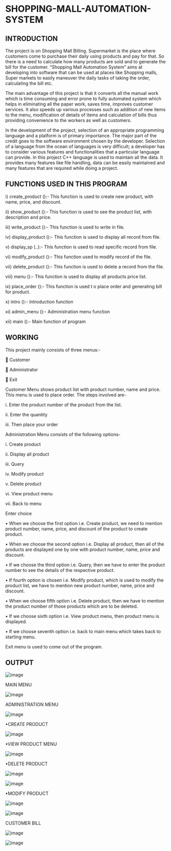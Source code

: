# SHOPPING-MALL-AUTOMATION-SYSTEM

## INTRODUCTION
The project is on Shopping Mall Billing. Supermarket is the place where customers come to purchase their daily using products and pay for that. So there is a need to calculate how many products are sold and to generate the bill for the customer.
“Shopping Mall Automation System” aims at developing into software that can be used at places like Shopping malls, Super markets to easily maneuver the daily tasks of taking the order, calculating the bill etc.

The main advantage of this project is that it converts all the manual work which is time consuming and error prone to fully automated system which helps in eliminating all the paper work, saves time, improves customer services. It also speeds up various processes such as addition of new items to the menu, modification of details of items and calculation of bills thus providing convenience to the workers as well as customers.

In the development of the project, selection of an appropriate programming language and a platform is of primary importance. The major part of the credit goes to the software environment chosen by the developer. Selection of a language from the ocean of languages is very difficult; a developer has to consider various features and functionalities that a particular language can provide.
In this project C++ language is used to maintain all the data. It provides many features like file handling, data can be easily maintained and many features that are required while doing a project.



## FUNCTIONS USED IN THIS PROGRAM

i) create_product ():- This function is used to create new product, with name, price, and discount.

ii) show_product ():- This function is used to see the product list, with description and price.

iii) write_product ():- This function is used to write in file.

iv) display_product ():- This function is used to display all record from file.

v) display_sp (..):- This function is used to read specific record from file.

vi) modify_product ():-  This function used to modify record of the file.

vii) delete_product ():- This function is used to delete a record from the file.

viii) menu ():- This function is used to display all products price list.

ix) place_order ():- This function is used t o place order and generating bill for product.

x) intro ():- Introduction function

xi) admin_menu ():- Administration menu function

xii) main ():- Main function of program



## WORKING
This project mainly consists of three menus:-

	Customer

	Administrator

	Exit



Customer Menu shows product list with product number, name and price. This menu is used to place order. The steps involved are-

i.	Enter the product number of the product from the list.

ii.	Enter the quantity

iii.	Then place your order



Administration Menu consists of the following options-

i.	Create product

ii.	Display all product

iii.	Query

iv.	Modify  product

v.	Delete product

vi.	View product menu

vii.	Back to menu



Enter choice

•	When we choose the first option i.e. Create product, we need to mention product number, name, price, and discount of the product to create product.

•	When we choose the second option i.e. Display all product, then all of the products are displayed one by one with product number, name, price and discount.

•	If we choose the third option i.e. Query, then we have to enter the product number to see the details of the respective product.

•	If fourth option is chosen i.e. Modify product, which is used to modify the product list, we have to mention new product number, name, price and discount.

•	When we choose fifth option i.e. Delete product, then we have to mention the product number of those products which are to be deleted.

•	If we choose sixth option i.e. View product menu, then product menu is displayed.

•	If we choose seventh option i.e. back to main menu which takes back to starting menu.


Exit menu is used to come out of the program.


## OUTPUT

![image](https://user-images.githubusercontent.com/62202813/183103293-d071d0cf-f79c-4ec7-b98f-fd3de4f180a3.png)

MAIN MENU

![image](https://user-images.githubusercontent.com/62202813/183103161-44e943eb-6848-4aeb-88a7-58d1f8726c70.png)

ADMINISTRATION MENU

![image](https://user-images.githubusercontent.com/62202813/183103462-76b48039-d2b8-4b83-87c6-875cdb41d8b3.png)

 •CREATE PRODUCT

![image](https://user-images.githubusercontent.com/62202813/183103568-42d9eb02-026a-40fe-b271-f58b7df4b04b.png)

 •VIEW PRODUCT MENU

![image](https://user-images.githubusercontent.com/62202813/183103646-40632ac0-5256-4dab-964f-b9d2cea4cc02.png)

 •DELETE PRODUCT
 
![image](https://user-images.githubusercontent.com/62202813/183103843-fb5f7de7-406c-4de0-9c63-241a230e048d.png)


![image](https://user-images.githubusercontent.com/62202813/183103971-f0fc059f-f700-4b7b-8300-05ebbc3fd04f.png)

 •MODIFY PRODUCT

![image](https://user-images.githubusercontent.com/62202813/183104030-1535bf5d-daba-4600-8d31-818d316a1ce9.png)


![image](https://user-images.githubusercontent.com/62202813/183104109-daac90a4-6324-4648-b686-b317bd7a56e4.png)


CUSTOMER BILL

![image](https://user-images.githubusercontent.com/62202813/183104198-e1805049-a781-46e4-8502-476012fb6117.png)

![image](https://user-images.githubusercontent.com/62202813/183104235-5d2854fd-9f21-405e-a6ed-c9918f66e14a.png)














